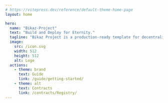```yaml
---
# https://vitepress.dev/reference/default-theme-home-page
layout: home

hero:
  name: "Bikaz-Project"
  text: "Build and Deploy for Eternity."
  tagline: "Bikaz Project is a production-ready template for decentralised applications."
  image:
    src: /icon.svg
    width: 512
    height: 512
    alt: Logo
  actions:
    - theme: brand
      text: Guide
      link: /guide/getting-started/
    - theme: alt
      text: Contracts
      link: /contracts/Registry/
---
```

